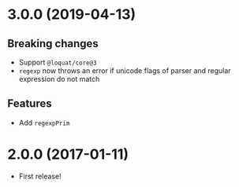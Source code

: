 # 3.0.0 (2019-04-13)
## Breaking changes
- Support `@loquat/core@3`
- `regexp` now throws an error if unicode flags of parser and regular expression do not match

## Features
- Add `regexpPrim`

# 2.0.0 (2017-01-11)
- First release!
